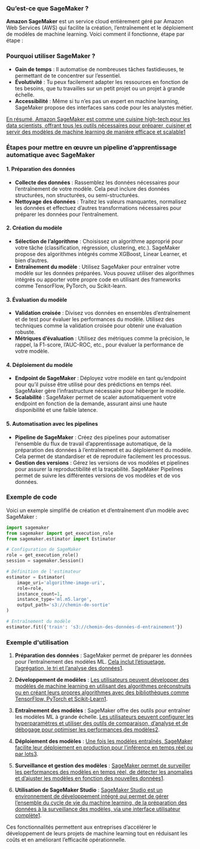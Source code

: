 ### Qu’est-ce que SageMaker ?

**Amazon SageMaker** est un service cloud entièrement géré par Amazon Web Services (AWS) qui facilite la création, l’entraînement et le déploiement de modèles de machine learning. Voici comment il fonctionne, étape par étape :
### Pourquoi utiliser SageMaker ?

- **Gain de temps** : Il automatise de nombreuses tâches fastidieuses, te permettant de te concentrer sur l’essentiel.
- **Évolutivité** : Tu peux facilement adapter les ressources en fonction de tes besoins, que tu travailles sur un petit projet ou un projet à grande échelle.
- **Accessibilité** : Même si tu n’es pas un expert en machine learning, SageMaker propose des interfaces sans code pour les analystes métier.

[En résumé, Amazon SageMaker est comme une cuisine high-tech pour les data scientists, offrant tous les outils nécessaires pour préparer, cuisiner et servir des modèles de machine learning de manière efficace et scalable](https://www.bing.com/aclick?ld=e84DomSVu_hoWUGtz9vH_i1TVUCUyd1vmhAh7fgCtYJte3WGD4qqobv0NAAy-Mul09QIHj9djrQaYx2tV7aTSMNoN1Ia8-7eoDGlTdhQHVwg_Q95mlul6BCxpfFFqVajr4WZWqh1hIJn7mfogk25QZkBRuNGpI1YiNMtgmOMaCAATMeJeb&u=aHR0cHMlM2ElMmYlMmZhd3MuYW1hem9uLmNvbSUyZnBtJTJmc2FnZW1ha2VyJTJmJTNmdHJrJTNkNDYwYjA3MmEtYTUzMC00MjEwLWJhMTctZDg4NGJmN2Q3MTNhJTI2c2NfY2hhbm5lbCUzZHBzJTI2c19rd2NpZCUzZEFMITQ0MjIhMTAhNzE5NDk1MjAxMTY3NTIhNzE5NTAwNDI5ODMyNDYlMjZlZl9pZCUzZDJhMmQ0NjQ3NDdlNjFjOTY4N2UyMjBiNTNlZGI3NjIxJTNhRyUzYXMlMjZtc2Nsa2lkJTNkMmEyZDQ2NDc0N2U2MWM5Njg3ZTIyMGI1M2VkYjc2MjE&rlid=2a2d464747e61c9687e220b53edb7621)[1](https://aws.amazon.com/fr/sagemaker/)

### Étapes pour mettre en œuvre un pipeline d’apprentissage automatique avec SageMaker

#### 1. Préparation des données

- **Collecte des données** : Rassemblez les données nécessaires pour l’entraînement de votre modèle. Cela peut inclure des données structurées, non structurées, ou semi-structurées.
- **Nettoyage des données** : Traitez les valeurs manquantes, normalisez les données et effectuez d’autres transformations nécessaires pour préparer les données pour l’entraînement.

#### 2. Création du modèle

- **Sélection de l’algorithme** : Choisissez un algorithme approprié pour votre tâche (classification, régression, clustering, etc.). SageMaker propose des algorithmes intégrés comme XGBoost, Linear Learner, et bien d’autres.
- **Entraînement du modèle** : Utilisez SageMaker pour entraîner votre modèle sur les données préparées. Vous pouvez utiliser des algorithmes intégrés ou apporter votre propre code en utilisant des frameworks comme TensorFlow, PyTorch, ou Scikit-learn.

#### 3. Évaluation du modèle

- **Validation croisée** : Divisez vos données en ensembles d’entraînement et de test pour évaluer les performances du modèle. Utilisez des techniques comme la validation croisée pour obtenir une évaluation robuste.
- **Métriques d’évaluation** : Utilisez des métriques comme la précision, le rappel, la F1-score, l’AUC-ROC, etc., pour évaluer la performance de votre modèle.

#### 4. Déploiement du modèle

- **Endpoint de SageMaker** : Déployez votre modèle en tant qu’endpoint pour qu’il puisse être utilisé pour des prédictions en temps réel. SageMaker gère l’infrastructure nécessaire pour héberger le modèle.
- **Scalabilité** : SageMaker permet de scaler automatiquement votre endpoint en fonction de la demande, assurant ainsi une haute disponibilité et une faible latence.

#### 5. Automatisation avec les pipelines

- **Pipeline de SageMaker** : Créez des pipelines pour automatiser l’ensemble du flux de travail d’apprentissage automatique, de la préparation des données à l’entraînement et au déploiement du modèle. Cela permet de standardiser et de reproduire facilement les processus.
- **Gestion des versions** : Gérez les versions de vos modèles et pipelines pour assurer la reproductibilité et la traçabilité. SageMaker Pipelines permet de suivre les différentes versions de vos modèles et de vos données.

### Exemple de code

Voici un exemple simplifié de création et d’entraînement d’un modèle avec SageMaker :

```python
import sagemaker
from sagemaker import get_execution_role
from sagemaker.estimator import Estimator

# Configuration de SageMaker
role = get_execution_role()
session = sagemaker.Session()

# Définition de l'estimateur
estimator = Estimator(
    image_uri='algorithme-image-uri',
    role=role,
    instance_count=1,
    instance_type='ml.m5.large',
    output_path='s3://chemin-de-sortie'
)

# Entraînement du modèle
estimator.fit({'train': 's3://chemin-des-données-d-entrainement'})
```
### Exemple d'utilisation

1. **Préparation des données** : SageMaker permet de préparer les données pour l’entraînement des modèles ML. [Cela inclut l’étiquetage, l’agrégation, le tri et l’analyse des données](https://datascientest.com/aws-sagemaker-tout-savoir)[1](https://datascientest.com/aws-sagemaker-tout-savoir).
    
2. **Développement de modèles** :  [Les utilisateurs peuvent développer des modèles de machine learning en utilisant des algorithmes préconstruits ou en créant leurs propres algorithmes avec des bibliothèques comme TensorFlow, PyTorch et Scikit-Learn](https://datascientest.com/aws-sagemaker-tout-savoir)[1](https://datascientest.com/aws-sagemaker-tout-savoir).
    
3. **Entraînement des modèles** : SageMaker offre des outils pour entraîner les modèles ML à grande échelle. [Les utilisateurs peuvent configurer les hyperparamètres et utiliser des outils de comparaison, d’analyse et de débogage pour optimiser les performances des modèles](https://www.journaldunet.fr/intelligence-artificielle/guide-de-l-intelligence-artificielle/1506327-aws-sagemaker-amazon/)[2](https://www.journaldunet.fr/intelligence-artificielle/guide-de-l-intelligence-artificielle/1506327-aws-sagemaker-amazon/).
    
4. **Déploiement des modèles** : [Une fois les modèles entraînés, SageMaker facilite leur déploiement en production pour l’inférence en temps réel ou par lots](https://aws.amazon.com/fr/sagemaker/getting-started/)[3](https://aws.amazon.com/fr/sagemaker/getting-started/).
    
5. **Surveillance et gestion des modèles** : [SageMaker permet de surveiller les performances des modèles en temps réel, de détecter les anomalies et d’ajuster les modèles en fonction des nouvelles données](https://datascientest.com/aws-sagemaker-tout-savoir)[1](https://datascientest.com/aws-sagemaker-tout-savoir).
    
6. **Utilisation de SageMaker Studio** : [SageMaker Studio est un environnement de développement intégré qui permet de gérer l’ensemble du cycle de vie du machine learning, de la préparation des données à la surveillance des modèles, via une interface utilisateur complète](https://datascientest.com/aws-sagemaker-tout-savoir)[1](https://datascientest.com/aws-sagemaker-tout-savoir).

Ces fonctionnalités permettent aux entreprises d’accélérer le développement de leurs projets de machine learning tout en réduisant les coûts et en améliorant l’efficacité opérationnelle.